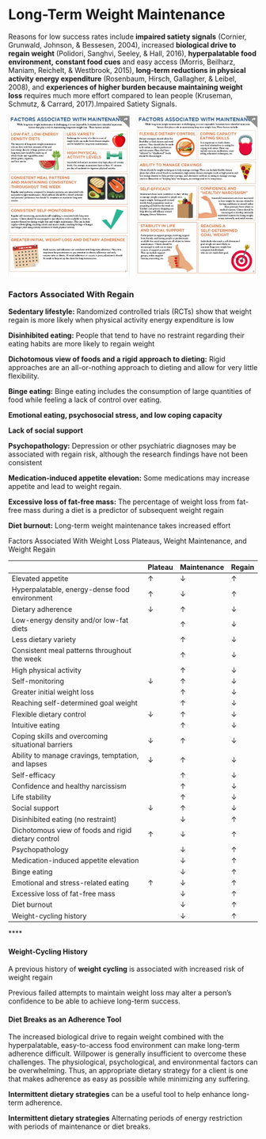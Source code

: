 # Long-Term Weight Maintenance

Reasons for low success rates include **impaired satiety signals** \(Cornier, Grunwald, Johnson, & Bessesen, 2004\), increased **biological drive to regain weight** \(Polidori, Sanghvi, Seeley, & Hall, 2016\), **hyperpalatable food environment,** **constant food cues** and easy access \(Morris, Beilharz, Maniam, Reichelt, & Westbrook, 2015\), **long-term reductions in physical activity energy expenditure** \(Rosenbaum, Hirsch, Gallagher, & Leibel, 2008\), and **experiences of higher burden because maintaining weight loss** requires much more effort compared to lean people \(Kruseman, Schmutz, & Carrard, 2017\).Impaired Satiety Signals.



![](../.gitbook/assets/screen-shot-2021-02-16-at-4.08.47-pm.png)

### Factors Associated With Regain

**Sedentary lifestyle:** Randomized controlled trials \(RCTs\) show that weight regain is more likely when physical activity energy expenditure is low

**Disinhibited eating:** People that tend to have no restraint regarding their eating habits are more likely to regain weight

**Dichotomous view of foods and a rigid approach to dieting:** Rigid approaches are an all-or-nothing approach to dieting and allow for very little flexibility. 

**Binge eating:** Binge eating includes the consumption of large quantities of food while feeling a lack of control over eating. 

**Emotional eating, psychosocial stress, and low coping capacity**

**Lack of social support**

**Psychopathology:** Depression or other psychiatric diagnoses may be associated with regain risk, although the research findings have not been consistent

**Medication-induced appetite elevation:** Some medications may increase appetite and lead to weight regain. 

**Excessive loss of fat-free mass:** The percentage of weight loss from fat-free mass during a diet is a predictor of subsequent weight regain

**Diet burnout:** Long-term weight maintenance takes increased effort 





Factors Associated With Weight Loss Plateaus, Weight Maintenance, and Weight Regain

|  | **Plateau** | **Maintenance** | **Regain** |
| :--- | :--- | :--- | :--- |
| Elevated appetite | ↑ | ↓ | ↑ |
| Hyperpalatable, energy-dense food environment | ↑ | ↓ | ↑ |
| Dietary adherence | ↓ | ↑ | ↓ |
| Low-energy density and/or low-fat diets |  | ↑ | ↓ |
| Less dietary variety |  | ↑ | ↓ |
| Consistent meal patterns throughout the week |  | ↑ | ↓ |
| High physical activity |  | ↑ | ↓ |
| Self-monitoring | ↓ | ↑ | ↓ |
| Greater initial weight loss |  | ↑ | ↓ |
| Reaching self-determined goal weight |  | ↑ | ↓ |
| Flexible dietary control | ↓ | ↑ | ↓ |
| Intuitive eating |  | ↑ | ↓ |
| Coping skills and overcoming situational barriers | ↓ | ↑ | ↓ |
| Ability to manage cravings, temptation, and lapses | ↓ | ↑ | ↓ |
| Self-efficacy |  | ↑ | ↓ |
| Confidence and healthy narcissism |  | ↑ | ↓ |
| Life stability |  | ↑ | ↓ |
| Social support | ↓ | ↑ | ↓ |
| Disinhibited eating \(no restraint\) |  | ↓ | ↑ |
| Dichotomous view of foods and rigid dietary control | ↑ | ↓ | ↑ |
| Psychopathology |  | ↓ | ↑ |
| Medication-induced appetite elevation |  | ↓ | ↑ |
| Binge eating |  | ↓ | ↑ |
| Emotional and stress-related eating | ↑ | ↓ | ↑ |
| Excessive loss of fat-free mass |  | ↓ | ↑ |
| Diet burnout |  | ↓ | ↑ |
| Weight-cycling history |  | ↓ | ↑ |

\*\*\*\*

#### Weight-Cycling History

A previous history of **weight cycling** is associated with increased risk of weight regain

Previous failed attempts to maintain weight loss may alter a person’s confidence to be able to achieve long-term success.



#### Diet Breaks as an Adherence Tool

The increased biological drive to regain weight combined with the hyperpalatable, easy-to-access food environment can make long-term adherence difficult. Willpower is generally insufficient to overcome these challenges. The physiological, psychological, and environmental factors can be overwhelming. Thus, an appropriate dietary strategy for a client is one that makes adherence as easy as possible while minimizing any suffering.

 **Intermittent dietary strategies** can be a useful tool to help enhance long-term adherence. 

**Intermittent dietary strategies** Alternating periods of energy restriction with periods of maintenance or diet breaks.

